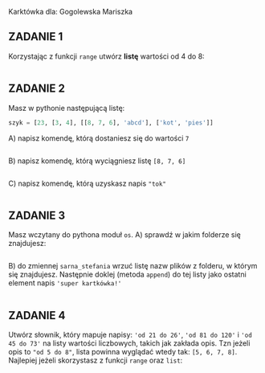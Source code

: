 ﻿Karktówka dla:
Gogolewska Mariszka


## ZADANIE 1  

Korzystając z funkcji `range` utwórz **listę** wartości od 4 do 8:
```

```

## ZADANIE 2  

Masz w pythonie następującą listę:
```python
szyk = [23, [3, 4], [[8, 7, 6], 'abcd'], ['kot', 'pies']]
```
A) napisz komendę, którą dostaniesz się do wartości `7`
```

```

B) napisz komendę, którą wyciągniesz listę `[8, 7, 6]`
```

```

C) napisz komendę, którą uzyskasz napis `"tok"`
```

```

## ZADANIE 3  

Masz wczytany do pythona moduł `os`.
A) sprawdź w jakim folderze się znajdujesz:
```

```

B) do zmiennej `sarna_stefania` wrzuć listę nazw plików z folderu, w
którym się znajdujesz. Następnie doklej (metoda `append`) do tej listy jako ostatni element napis `'super kartkówka!'`
```

```

## ZADANIE 4  
  
Utwórz słownik, który mapuje napisy: `'od 21 do 26'`, `'od 81 do 120'` i `'od 45 do 73'` na listy wartości liczbowych, takich jak zakłada opis. Tzn jeżeli opis to `"od 5 do 8"`, lista powinna wyglądać wtedy tak: `[5, 6, 7, 8]`. Najlepiej jeżeli skorzystasz z funkcji `range` oraz `list`:
```

```
